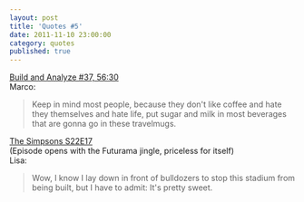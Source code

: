```yaml
---
layout: post
title: 'Quotes #5'
date: 2011-11-10 23:00:00
category: quotes
published: true
---
```

[Build and Analyze #37, 56:30](http://5by5.tv/buildanalyze/37)  
Marco:
> Keep in mind most people, because they don't like coffee and hate they themselves and hate life, put sugar and milk in most beverages that are gonna go in these travelmugs.

[The Simpsons S22E17](http://www.imdb.com/title/tt1628656/)  
(Episode opens with the Futurama jingle, priceless for itself)  
Lisa:
> Wow, I know I lay down in front of bulldozers to stop this stadium from being built, but I have to admit: It's pretty sweet.
